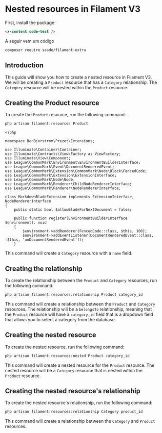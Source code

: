 # Nested resources in Filament V3

First, install the package:

```html blade!
<x-content.code-test />
```

A seguir vem um código
```bash
composer require saade/filament-extra
```

## Introduction

This guide will show you how to create a nested resource in Filament V3. We will be creating a `Product` resource that has a `Category` relationship. The `Category` resource will be nested within the `Product` resource.

## Creating the Product resource

To create the `Product` resource, run the following command:

```bash
php artisan filament:resources Product
```

```code php
<?php

namespace BenBjurstrom\Prezet\Extensions;

use Illuminate\Container\Container;
use Illuminate\Contracts\View\Factory as ViewFactory;
use Illuminate\View\Component;
use League\CommonMark\Environment\EnvironmentBuilderInterface;
use League\CommonMark\Event\DocumentRenderedEvent;
use League\CommonMark\Extension\CommonMark\Node\Block\FencedCode;
use League\CommonMark\Extension\ExtensionInterface;
use League\CommonMark\Node\Node;
use League\CommonMark\Renderer\ChildNodeRendererInterface;
use League\CommonMark\Renderer\NodeRendererInterface;

class MarkdownBladeExtension implements ExtensionInterface, NodeRendererInterface
{
    public static bool $allowBladeForNextDocument = false;

    public function register(EnvironmentBuilderInterface $environment): void
    {
        $environment->addRenderer(FencedCode::class, $this, 100);
        $environment->addEventListener(DocumentRenderedEvent::class, [$this, 'onDocumentRenderedEvent']);
    }
```

This command will create a `Category` resource with a `name` field.

## Creating the relationship

To create the relationship between the `Product` and `Category` resources, run the following command:

```bash
php artisan filament:resources:relationship Product category_id
```

This command will create a relationship between the `Product` and `Category` resources. The relationship will be a `belongsTo` relationship, meaning that the `Product` resource will have a `category_id` field that is a dropdown field that allows you to select a category from the database.

## Creating the nested resource

To create the nested resource, run the following command:

```bash
php artisan filament:resources:nested Product category_id
```

This command will create a nested resource for the `Product` resource. The nested resource will be a `Category` resource that is nested within the `Product` resource.

## Creating the nested resource's relationship

To create the nested resource's relationship, run the following command:

```bash
php artisan filament:resources:relationship Category product_id
```

This command will create a relationship between the `Category` and `Product` resources.
